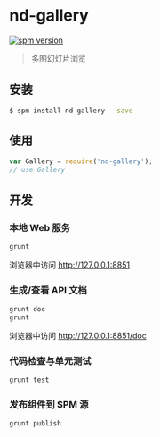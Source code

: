 # nd-gallery

[![spm version](http://spmjs.io/badge/nd-gallery)](http://spmjs.io/package/nd-gallery)

> 多图幻灯片浏览

## 安装

```bash
$ spm install nd-gallery --save
```

## 使用

```js
var Gallery = require('nd-gallery');
// use Gallery
```
## 开发

### 本地 Web 服务

```bash
grunt
```

浏览器中访问 http://127.0.0.1:8851

### 生成/查看 API 文档

```bash
grunt doc
grunt
```

浏览器中访问 http://127.0.0.1:8851/doc

### 代码检查与单元测试

```bash
grunt test
```

### 发布组件到 SPM 源

```bash
grunt publish
```

